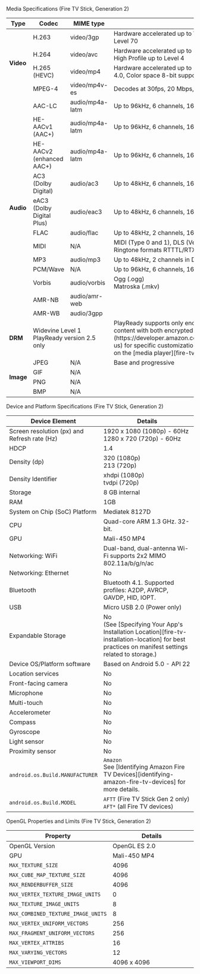 <div class="subheading">Media Specifications (Fire TV Stick, Generation 2)</div>

<table class="grid">
   <colgroup>
      <col width="10%" />
      <col width="17%" />
      <col width="15%" />
      <col width="38%" />
   </colgroup>
   <thead>
      <tr class="header">
         <th>Type</th>
         <th>Codec</th>
         <th>MIME type</th>
         <th>Details</th>
      </tr>
   </thead>
    <tr>
        <td class="white" rowspan="4"><b>Video</b></td>
        <td class="white">H.263</td>
        <td class="white">video/3gp</td>
        <td class="white">Hardware accelerated up to WVGA (800x400) @ 30fps, 6 Mbps, Profile 0 Level 70</td>
     </tr>
     <tr>
        <td class="white">H.264</td>
        <td class="white">video/avc</td>
        <td class="white">Hardware accelerated up to 1080p @ 30fps or 720p @ 60fps, 20 Mbps, High Profile up to Level 4</td>
     </tr>
     <tr>
        <td class="white">H.265 (HEVC)</td>
        <td class="white">video/mp4</td>
        <td class="white">Hardware accelerated up to 1080p @ 30fps, 25 Mbps, Main Profile Level 4.0, Color space 8-bit support</td>
     </tr>
      <tr>
         <td class="white">MPEG-4</td>
         <td class="white">video/mp4v-es</td>
         <td class="white">Decodes at 30fps, 20 Mbps, Advanced Simple Profile Level 5</td>
      </tr>
   <tr>
      <td class="gray" rowspan="12"><b>Audio</b></td>
      <td class="gray">AAC-LC</td>
      <td class="gray">audio/mp4a-latm</td>
      <td class="gray">Up to 96kHz, 6 channels, 16-bit and 24-bit</td>
   </tr>
   <tr>
      <td class="gray">HE-AACv1 (AAC+)</td>
      <td class="gray">audio/mp4a-latm</td>
      <td class="gray">Up to 96kHz, 6 channels, 16-bit and 24-bit</td>
   </tr>
   <tr>
      <td class="gray">HE-AACv2 (enhanced AAC+)</td>
      <td class="gray">audio/mp4a-latm</td>
      <td class="gray">Up to 96kHz, 6 channels, 16-bit and 24-bit</td>
   </tr>
   <tr>
      <td class="gray">AC3 (Dolby Digital)</td>
      <td class="gray">audio/ac3</td>
      <td class="gray">Up to 48kHz, 6 channels, 16-bit and 24-bit</td>
   </tr>
   <tr>
      <td class="gray">eAC3 (Dolby Digital Plus)</td>
      <td class="gray">audio/eac3</td>
      <td class="gray">Up to 48kHz, 6 channels, 16-bit and 24-bit</td>
   </tr>
   <tr>
      <td class="gray">FLAC</td>
      <td class="gray">audio/flac</td>
      <td class="gray">Up to 48kHz, 2 channels, 16-bit and 24-bit (no dither for 24 bit)</td>
   </tr>
   <tr>
      <td class="gray">MIDI</td>
      <td class="gray">N/A</td>
      <td class="gray">MIDI (Type 0 and 1), DLS (Version 1 and 2), XMF, and Mobile XMF. Ringtone formats RTTTL/RTX, OTA, and iMelody</td>
   </tr>
   <tr>
      <td class="gray">MP3</td>
      <td class="gray">audio/mp3</td>
      <td class="gray">Up to 48kHz, 2 channels in DSP (16-bit and 24-bit) and software (16-bit)</td>
   </tr>
   <tr>
      <td class="gray">PCM/Wave</td>
      <td class="gray">N/A</td>
      <td class="gray">Up to 96kHz, 6 channels, 16-bit and 24-bit</td>
   </tr>
   <tr>
      <td class="gray">Vorbis</td>
      <td class="gray">audio/vorbis</td>
      <td class="gray">Ogg (.ogg)<br/>Matroska (.mkv)</td>
   </tr>   
   <tr>
   <td class="gray">AMR-NB</td>
   <td class="gray">audio/amr-web</td>
   <td class="gray"></td>
   </tr>
    <tr>
    <td class="gray">AMR-WB</td>
    <td class="gray">audio/3gpp</td>
    <td class="gray"></td>
    </tr>
    <tr>
        <td class="white"><b>DRM</b></td>
        <td class="white" colspan="2" markdown="span">Widevine Level 1 <br/> PlayReady version 2.5 only</td>
        <td class="white" markdown="span">PlayReady supports only encrypted video, not audio. If you need to play content with both encrypted audio and video, [contact us](https://developer.amazon.com/appsandservices/support/contact/contact-us) for specific customization details and steps. Other DRM details depend on the [media player][fire-tv-media-players] you choose to implement.</td>
     </tr>
     <tr>
        <td class="gray" rowspan="4"><b>Image</b></td>
        <td class="gray">JPEG</td>
        <td class="gray">N/A</td>
        <td class="gray">Base and progressive</td>
     </tr>
     <tr>
        <td class="gray">GIF</td>
        <td class="gray">N/A</td>
        <td class="gray"></td>
     </tr>
     <tr>
        <td class="gray">PNG</td>
        <td class="gray">N/A</td>
        <td class="gray"></td>
     </tr>
     <tr>
        <td class="gray">BMP</td>
        <td class="gray">N/A</td>
        <td class="gray"></td>
     </tr>
</table>

<div class="subheading">Device and Platform Specifications (Fire TV Stick, Generation 2)</div>

<table class="grid">
   <colgroup>
      <col width="40%" />
      <col width="60%" />
   </colgroup>
  <thead>
    <tr>
      <th>Device Element</th>
      <th>Details</th>
      </tr>
  </thead>
  <tbody>
    <tr>
      <td>Screen resolution (px) and Refresh rate (Hz)</td>
      <td>1920 x 1080 (1080p) - 60Hz <br/> 
      1280 x 720 (720p) - 60Hz</td>
    </tr>
    <tr>
     <td>HDCP</td>
     <td>1.4</td>
   </tr>
    <tr>
      <td>Density (dp)</td>
      <td>320 (1080p) <br/> 213 (720p)</td>
    </tr>
    <tr>
      <td>Density Identifier</td>
      <td>xhdpi (1080p) <br/> tvdpi (720p)</td>
    </tr>
    <tr>
      <td>Storage</td>
      <td>8 GB internal</td>
    </tr>
    <tr>
      <td>RAM</td>
      <td>1GB</td>
    </tr>
    <tr>
      <td>System on Chip (SoC) Platform</td>
      <td>Mediatek 8127D</td>
    </tr>
    <tr>
      <td>CPU</td>
      <td>Quad-core ARM 1.3 GHz. 32-bit.</td>
    </tr>
    <tr>
      <td>GPU</td>
      <td>Mali-450 MP4</td>
    </tr>
    <tr>
      <td>Networking: WiFi</td>
      <td>Dual-band, dual-antenna Wi-Fi supports 2x2 MIMO 802.11a/b/g/n/ac</td>
    </tr>
    <tr>
      <td>Networking: Ethernet</td>
      <td>No</td>
    </tr>
    <tr>
      <td>Bluetooth</td>
      <td>Bluetooth 4.1. Supported profiles: A2DP, AVRCP, GAVDP, HID, IOPT. </td>
    </tr>
    <tr>
      <td>USB</td>
      <td>Micro USB 2.0 (Power only)</td>
    </tr>
    <tr>
      <td>Expandable Storage</td>
      <td markdown="span">No  <br/>(See [Specifying Your App's Installation Location][fire-tv-installation-location] for best practices on manifest settings related to storage.)</td>
    </tr>
    <tr>
      <td>Device OS/Platform software</td>
      <td>Based on Android 5.0 - API 22</td>
    </tr>
    <tr>
      <td>Location services</td>
      <td>No</td>
    </tr>
    <tr>
      <td>Front-facing camera</td>
      <td>No</td>
    </tr>
    <tr>
      <td>Microphone</td>
      <td>No</td>
    </tr>
    <tr>
      <td>Multi-touch</td>
      <td>No</td>
    </tr>
    <tr>
      <td>Accelerometer</td>
      <td>No</td>
    </tr>
    <tr>
      <td>Compass</td>
      <td>No</td>
    </tr>
    <tr>
      <td>Gyroscope</td>
      <td>No</td>
    </tr>
    <tr>
      <td>Light sensor</td>
      <td>No</td>
    </tr>
    <tr>
      <td>Proximity sensor</td>
      <td>No</td>
    </tr>
    <tr>
      <td><code>android.os.Build.MANUFACTURER</code></td>
      <td markdown="span"><code>Amazon</code> <br/>See [Identifying Amazon Fire TV Devices][identifying-amazon-fire-tv-devices] for more details.</td>
    </tr>
    <tr>
      <td><code>android.os.Build.MODEL</code></td>
      <td><code>AFTT</code> (Fire TV Stick Gen 2 only) <br/> <code>AFT*</code> (all Fire TV devices)</td>
    </tr>
  </tbody>
</table>


<div class="subheading">OpenGL Properties and Limits (Fire TV Stick, Generation 2)</div>

<table class="grid">
   <colgroup>
      <col width="40%" />
      <col width="60%" />
   </colgroup>
   <thead>
      <tr>
         <th>Property</th>
         <th>Details</th>
      </tr>
   </thead>
   <tbody>
      <tr>
         <td>OpenGL Version</td>
         <td>OpenGL ES 2.0</td>
      </tr>
      <tr>
         <td>GPU</td>
         <td>Mali-450 MP4</td>
      </tr>
      <tr>
         <td><code>MAX_TEXTURE_SIZE</code></td>
         <td>4096</td>
      </tr>
      <tr>
         <td><code>MAX_CUBE_MAP_TEXTURE_SIZE</code></td>
         <td>4096</td>
      </tr>
      <tr>
         <td><code>MAX_RENDERBUFFER_SIZE</code></td>
         <td>4096</td>
      </tr>
      <tr>
         <td><code>MAX_VERTEX_TEXTURE_IMAGE_UNITS</code></td>
         <td>0</td>
      </tr>
      <tr>
         <td><code>MAX_TEXTURE_IMAGE_UNITS</code></td>
         <td>8</td>
      </tr>
      <tr>
         <td><code>MAX_COMBINED_TEXTURE_IMAGE_UNITS</code></td>
         <td>8</td>
      </tr>
      <tr>
         <td><code>MAX_VERTEX_UNIFORM_VECTORS</code></td>
         <td>256</td>
      </tr>
      <tr>
         <td><code>MAX_FRAGMENT_UNIFORM_VECTORS</code></td>
         <td>256</td>
      </tr>
      <tr>
         <td><code>MAX_VERTEX_ATTRIBS</code></td>
         <td>16</td>
      </tr>
      <tr>
         <td><code>MAX_VARYING_VECTORS</code></td>
         <td>12</td>
      </tr>
      <tr>
         <td><code>MAX_VIEWPORT_DIMS</code></td>
         <td>4096 x 4096</td>
      </tr>
   </tbody>
</table>